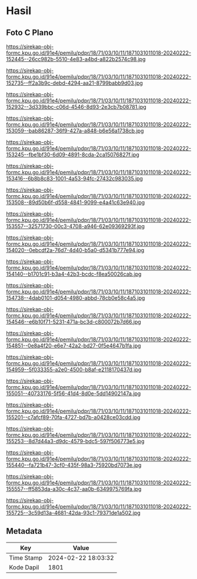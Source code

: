 # Hasil

## Foto C Plano

https://sirekap-obj-formc.kpu.go.id/91e4/pemilu/pdpr/18/71/03/10/11/1871031011018-20240222-152445--26cc982b-5510-4e83-a4bd-a822b2574c98.jpg

https://sirekap-obj-formc.kpu.go.id/91e4/pemilu/pdpr/18/71/03/10/11/1871031011018-20240222-152735--ff2a3b9c-debd-4294-aa21-8799babb9d03.jpg

https://sirekap-obj-formc.kpu.go.id/91e4/pemilu/pdpr/18/71/03/10/11/1871031011018-20240222-152932--3d339bbc-c06d-4546-8d93-2e3cb7b08781.jpg

https://sirekap-obj-formc.kpu.go.id/91e4/pemilu/pdpr/18/71/03/10/11/1871031011018-20240222-153059--bab86287-36f9-427a-a848-b6e56a1738cb.jpg

https://sirekap-obj-formc.kpu.go.id/91e4/pemilu/pdpr/18/71/03/10/11/1871031011018-20240222-153245--fbe1bf30-6d09-4891-8cda-2ca15076827f.jpg

https://sirekap-obj-formc.kpu.go.id/91e4/pemilu/pdpr/18/71/03/10/11/1871031011018-20240222-153416--6b8b8c83-1001-4a53-94fc-27432c983035.jpg

https://sirekap-obj-formc.kpu.go.id/91e4/pemilu/pdpr/18/71/03/10/11/1871031011018-20240222-153508--89d50b6f-d558-4841-9099-e4a41c63e940.jpg

https://sirekap-obj-formc.kpu.go.id/91e4/pemilu/pdpr/18/71/03/10/11/1871031011018-20240222-153557--32571730-00c3-4708-a946-62e09369293f.jpg

https://sirekap-obj-formc.kpu.go.id/91e4/pemilu/pdpr/18/71/03/10/11/1871031011018-20240222-154020--0ebcdf2a-76d7-4d40-b5a0-d5341b777e94.jpg

https://sirekap-obj-formc.kpu.go.id/91e4/pemilu/pdpr/18/71/03/10/11/1871031011018-20240222-154140--b1701c91-b3a4-42b3-bcdc-f8ea50026cab.jpg

https://sirekap-obj-formc.kpu.go.id/91e4/pemilu/pdpr/18/71/03/10/11/1871031011018-20240222-154738--4dab0101-d054-4980-abbd-78cb0e58c4a5.jpg

https://sirekap-obj-formc.kpu.go.id/91e4/pemilu/pdpr/18/71/03/10/11/1871031011018-20240222-154546--e6b10f71-5231-471a-bc3d-c800072b7d66.jpg

https://sirekap-obj-formc.kpu.go.id/91e4/pemilu/pdpr/18/71/03/10/11/1871031011018-20240222-154851--0e8a4f20-e6e7-42a2-bd27-0f5e4647b1fa.jpg

https://sirekap-obj-formc.kpu.go.id/91e4/pemilu/pdpr/18/71/03/10/11/1871031011018-20240222-154959--5f033355-a2e0-4500-b8af-e2118170437d.jpg

https://sirekap-obj-formc.kpu.go.id/91e4/pemilu/pdpr/18/71/03/10/11/1871031011018-20240222-155051--40733176-5f56-41d4-8d0e-5dd14902147a.jpg

https://sirekap-obj-formc.kpu.go.id/91e4/pemilu/pdpr/18/71/03/10/11/1871031011018-20240222-155201--c7afcf89-70fa-4727-bd7b-a0428ce03cdd.jpg

https://sirekap-obj-formc.kpu.go.id/91e4/pemilu/pdpr/18/71/03/10/11/1871031011018-20240222-155253--8d7d44a3-d9dc-4579-bdc5-597f506773e5.jpg

https://sirekap-obj-formc.kpu.go.id/91e4/pemilu/pdpr/18/71/03/10/11/1871031011018-20240222-155440--fa721b47-3cf0-435f-98a3-75920bd7073e.jpg

https://sirekap-obj-formc.kpu.go.id/91e4/pemilu/pdpr/18/71/03/10/11/1871031011018-20240222-155557--ff5853da-a30c-4c37-aa0b-6349975769fa.jpg

https://sirekap-obj-formc.kpu.go.id/91e4/pemilu/pdpr/18/71/03/10/11/1871031011018-20240222-155725--3c59d13a-4681-42da-93c1-79371de1a502.jpg


## Metadata

| Key        | Value               |
| ---------- | ------------------- |
| Time Stamp | 2024-02-22 18:03:32 |
| Kode Dapil | 1801                |



